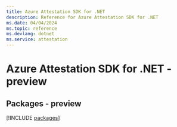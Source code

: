 ```yaml
---
title: Azure Attestation SDK for .NET
description: Reference for Azure Attestation SDK for .NET
ms.date: 04/04/2024
ms.topic: reference
ms.devlang: dotnet
ms.service: attestation
---
```

# Azure Attestation SDK for .NET - preview
## Packages - preview
[!INCLUDE [packages](attestation-index.md)]